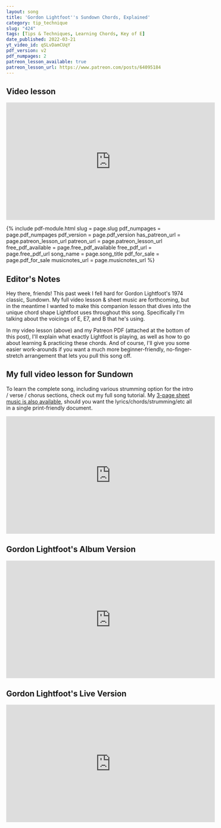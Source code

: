 ```yaml
---
layout: song
title: 'Gordon Lightfoot''s Sundown Chords, Explained'
category: tip_technique
slug: "424"
tags: [Tips & Techniques, Learning Chords, Key of E]
date_published: 2022-03-21
yt_video_id: qSLvDamCUqY
pdf_version: v2
pdf_numpages: 2
patreon_lesson_available: true
patreon_lesson_url: https://www.patreon.com/posts/64095184
---
```


## Video lesson

<iframe width="560" height="315" src="https://www.youtube.com/embed/{{page.yt_video_id}}" frameborder="0" allow="accelerometer; autoplay; encrypted-media; gyroscope; picture-in-picture" allowfullscreen></iframe>

{% include pdf-module.html slug = page.slug pdf_numpages = page.pdf_numpages pdf_version = page.pdf_version has_patreon_url = page.patreon_lesson_url patreon_url = page.patreon_lesson_url free_pdf_available = page.free_pdf_available free_pdf_url = page.free_pdf_url song_name = page.song_title pdf_for_sale = page.pdf_for_sale musicnotes_url = page.musicnotes_url %}

## Editor's Notes

Hey there, friends! This past week I fell hard for Gordon Lightfoot's 1974 classic, Sundown. My full video lesson & sheet music are forthcoming, but in the meantime I wanted to make this companion lesson that dives into the unique chord shape Lightfoot uses throughout this song. Specifically I'm talking about the voicings of E, E7, and B that he's using.

In my video lesson (above) and my Patreon PDF (attached at the bottom of this post), I'll explain what exactly Lightfoot is playing, as well as how to go about learning & practicing these chords. And of course, I'll give you some easier work-arounds if you want a much more beginner-friendly, no-finger-stretch arrangement that lets you pull this song off.

## My full video lesson for Sundown

To learn the complete song, including various strumming option for the intro / verse / chorus sections, check out my full song tutorial. My [3-page sheet music is also available](http://playsongnotes.com/lessons/425), should you want the lyrics/chords/strumming/etc all in a single print-friendly document.

<iframe width="560" height="315" src="https://www.youtube.com/embed/gPUY8ioYK7o" frameborder="0" allow="accelerometer; autoplay; encrypted-media; gyroscope; picture-in-picture" allowfullscreen></iframe>

## Gordon Lightfoot's Album Version

<iframe width="560" height="315" src="https://www.youtube.com/embed/kv8zyBi4ZXk" frameborder="0" allow="accelerometer; autoplay; encrypted-media; gyroscope; picture-in-picture" allowfullscreen></iframe>

<!-- https://www.youtube.com/watch?v=kv8zyBi4ZXk -->

## Gordon Lightfoot's Live Version

<iframe width="560" height="315" src="https://www.youtube.com/embed/sSmv38nClGo" frameborder="0" allow="accelerometer; autoplay; encrypted-media; gyroscope; picture-in-picture" allowfullscreen></iframe>

<!-- https://www.youtube.com/watch?v=sSmv38nClGo -->
